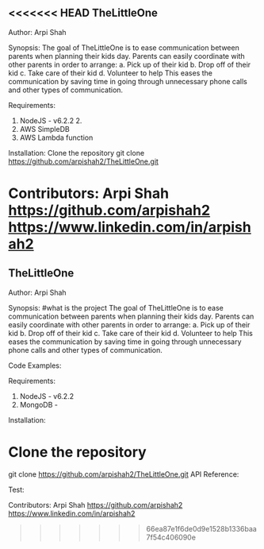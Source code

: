 <<<<<<< HEAD
TheLittleOne
--------------

Author: 
Arpi Shah

Synopsis:
The goal of TheLittleOne is to ease communication between parents when planning their kids day. Parents can easily coordinate with other parents in order to arrange: a. Pick up of their kid b. Drop off of their kid c. Take care of their kid d. Volunteer to help This eases the communication by saving time in going through unnecessary phone calls and other types of communication.


Requirements: 
1. NodeJS - v6.2.2 2. 
2. AWS SimpleDB
3. AWS Lambda function

Installation:
Clone the repository
git clone https://github.com/arpishah2/TheLittleOne.git 

Contributors: 
Arpi Shah 
https://github.com/arpishah2 
https://www.linkedin.com/in/arpishah2
=======
## TheLittleOne
Author:
Arpi Shah

Synopsis:
#what is the project
The goal of TheLittleOne is to ease communication between parents when planning their kids day. Parents can easily coordinate with other parents in order to arrange:
a. Pick up of their kid
b. Drop off of their kid 
c. Take care of their kid
d. Volunteer to help 
This eases the communication by saving time in going through unnecessary phone calls and other types of communication. 




Code Examples:

Requirements:
1. NodeJS - v6.2.2
2. MongoDB - 


Installation:

# Clone the repository
  git clone https://github.com/arpishah2/TheLittleOne.git
API Reference:

Test:

Contributors:
Arpi Shah 
https://github.com/arpishah2
https://www.linkedin.com/in/arpishah2


>>>>>>> 66ea87e1f6de0d9e1528b1336baa7f54c406090e
